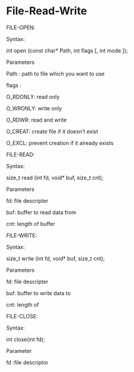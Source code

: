 # File-Read-Write

FILE-OPEN:

Syntax:

int open (const char* Path, int flags [, int mode ]); 

Parameters

Path : path to file which you want to use

flags : 

O_RDONLY: read only

O_WRONLY: write only

O_RDWR: read and write

O_CREAT: create file if it doesn’t exist

O_EXCL: prevent creation if it already exists



FILE-READ:

Syntax:

size_t read (int fd, void* buf, size_t cnt);  

Parameters

fd: file descripter

buf: buffer to read data from

cnt: length of buffer



FILE-WRITE:

Syntax:

size_t write (int fd, void* buf, size_t cnt); 

Parameters

fd: file descripter

buf: buffer to write data to

cnt: length of 



FILE-CLOSE:

Syntax:

int close(int fd); 

Parameter

fd :file descriptor
